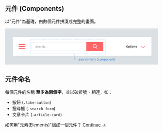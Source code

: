 元件 (Components)
----

以"元件"為基礎，由數個元件拼湊成完整的畫面。

<!-- Think in components. Consider each piece of your UI as an individual "component". -->

![](images/component-example.png)

## 元件命名

每個元件的名稱 **至少為兩個字**，並以破折號 `-` 相連，如：

<!-- Components will be named with at least two words, separated by a dash. Examples of components: -->

* 按鈕 (`.like-button`)
* 搜尋框	 (`.search-form`)
* 文章卡片 (`.article-card`)

如何用"元素(Elements)"組成一個元件？
[Continue →](elements.md)

<!-- How do you write a component exactly? Let's learn about Elements. -->
